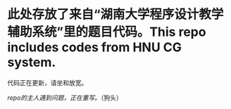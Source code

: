 # 此处存放了来自“湖南大学程序设计教学辅助系统”里的题目代码。This repo includes codes from HNU CG system.

代码正在更新，请坐和放宽。

*repo的主人遇到问题，正在重写。*（狗头）